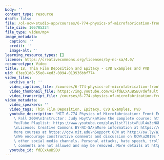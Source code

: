 ```yaml
---
body: ''
content_type: resource
draft: false
file: /ol-ocw-studio-app/courses/6-774-physics-of-microfabrication-front-end-processing-fall-2004/mit6_774f04_lec18_360p_16_9.mp4
file_size: 105705224
file_type: video/mp4
image_metadata:
  caption: ''
  credit: ''
  image-alt: ''
learning_resource_types: []
license: https://creativecommons.org/licenses/by-nc-sa/4.0/
resourcetype: Video
title: 18. Thin Film Deposition and Epitaxy - CVD Examples and PVD
uid: 63ee31d8-55e8-4ed3-8994-013936bbf774
video_files:
  archive_url: ''
  video_captions_file: /courses/6-774-physics-of-microfabrication-front-end-processing-fall-2004/1mJ-4MoYfHUAJ5Tni-JVQJKAPEdH3-PtZ_transcript.webvtt
  video_thumbnail_file: https://img.youtube.com/vi/fdECxAuBSBU/default.jpg
  video_transcript_file: /courses/6-774-physics-of-microfabrication-front-end-processing-fall-2004/1mJ-4MoYfHUAJ5Tni-JVQJKAPEdH3-PtZ_transcript.pdf
video_metadata:
  video_speakers: ''
  video_tags: Thin Film Deposition, Epitaxy, CVD Examples, PVD
  youtube_description: "MIT 6.774 Physics of Microfabrication: Front End Processing,\
    \ Fall 2004\nInstructor: Judy Hoyt\n\nView the complete course: https://ocw.mit.edu/courses/6-774-physics-of-microfabrication-front-end-processing-fall-2004/\n\
    YouTube Playlist: https://www.youtube.com/playlist?list=PLUl4u3cNGP61IMhYaHL_x-RzNUIDJD9XK\n\
    \nLicense: Creative Commons BY-NC-SA\nMore information at https://ocw.mit.edu/terms\n\
    More courses at https://ocw.mit.edu\nSupport OCW at http://ow.ly/a1If50zVRlQ\n\
    \nWe encourage constructive comments and discussion on OCW\u2019s YouTube and\
    \ other social media channels. Personal attacks, hate speech, trolling, and inappropriate\
    \ comments are not allowed and may be removed. More details at https://ocw.mit.edu/comments."
  youtube_id: fdECxAuBSBU
---
```

